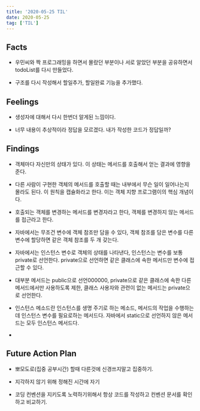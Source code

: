 ```yaml
---
title: '2020-05-25 TIL'
date: 2020-05-25
tag: ['TIL']
---
```


## Facts

- 우민씨와 짝 프로그래밍을 하면서 몰랐던 부분이나 서로 알았던 부분을 공유하면서 todoList를 다시 만들었다.

- 구조를 다시 작성해서 할일추가, 할일완료 기능을 추가했다.

## Feelings

- 생성자에 대해서 다시 한번더 알게된 느낌이다.

- 너무 내용이 추상적이라 정답을 모르겠다. 내가 작성한 코드가 정답일까?

## Findings

- 객체마다 자신만의 상태가 있다. 이 상태는 메서드를 호출해서 얻는 결과에 영향을 준다.

- 다른 사람이 구현한 객체의 메서드를 호출할 때는 내부에서 무슨 일이 일어나는지 몰라도 된다. 이 원칙을 캡슐화라고 한다. 이는 객체 지향 프로그램이의 핵심 개념이다.

- 호출되는 객체를 변경하는 메서드를 변경자라고 한다, 객체를 변경하지 않는 메서드를 접근라고 한다.

- 자바에서는 무조건 변수에 객체 참조만 담을 수 있다, 객체 참조를 담은 변수를 다른 변수에 할당하면 같은 객체 참조를 두 개 갖는다.

- 자바에서는 인스턴스 변수로 객체의 상태를 나타낸다, 인스턴스는 변수를 보통 private로 선언한다. private으로 선언하면 같은 클래스에 속한 메서드만 변수에 접근할 수 있다.

- 대부분 메서드는 public으로 선언000000, private으로 같은 클래스에 속한 다른 메서드에서만 사용하도록 제한, 클래스 사용자와 관련이 없는 메서드는 private으로 선언한다.

- 인스턴스 메소드란 인스턴스를 생명 주기로 하는 메소드, 메서드의 작업을 수행하는데 인스턴스 변수를 필요로하는 메서드다. 자바에서 static으로 선언하지 않은 메서드는 모두 인스턴스 메서드다.

-

## Future Action Plan

- 뽀모도로(집중 공부시간) 할때 다른것에 신경쓰지말고 집중하기.

- 지각하지 않기 위해 정해진 시간에 자기

- 코딩 컨벤션을 지키도록 노력하기위해서 항상 코드를 작성하고 컨벤션 문서를 확인하고 비교하기.
